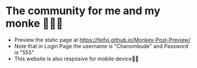 # The community for me and my monke 🦍🦍🦍
- Preview the static page at https://feifxi.github.io/Monkey-Post-Preview/ 
- Note that in Login Page the username is "Chanombude" and Password is "555"
- This website is also resposive for mobile device🤧🤧
